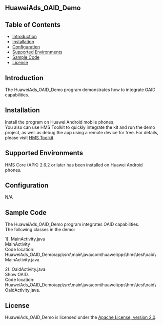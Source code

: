 ## HuaweiAds_OAID_Demo


## Table of Contents

 * [Introduction](#introduction)
 * [Installation](#installation)
 * [Configuration ](#configuration)
 * [Supported Environments](#supported-environments)
 * [Sample Code](#sample-code)
 * [License](#license)
 
 
## Introduction
The HuaweiAds_OAID_Demo program demonstrates how to integrate OAID capabilities.

## Installation
Install the program on Huawei Android mobile phones.
<br>You also can use HMS Toolkit to quickly integrate the kit and run the demo project, as well as debug the app using a remote device for free. For details, please visit [HMS Toolkit](https://developer.huawei.com/consumer/cn/doc/development/Tools-Guides/getting-started-0000001077381096).</br>
    
## Supported Environments
HMS Core (APK) 2.6.2 or later has been installed on Huawei Android phones.
	
## Configuration 
N/A
	
## Sample Code
The HuaweiAds_OAID_Demo program integrates OAID capabilities.
<br>The following classes in the demo:

1). MainActivity.java
<br>MainActivity
<br>Code location: HuaweiAds_OAID_Demo\app\src\main\java\com\huawei\pps\hms\test\oaid\MainActivity.java.</br>
    
2). OaidActivity.java
<br>Show OAID.
<br>Code location: HuaweiAds_OAID_Demo\app\src\main\java\com\huawei\pps\hms\test\oaid\OaidActivity.java.</br>
    

##  License
HuaweiAds_OAID_Demo is licensed under the [Apache License, version 2.0](http://www.apache.org/licenses/LICENSE-2.0).
